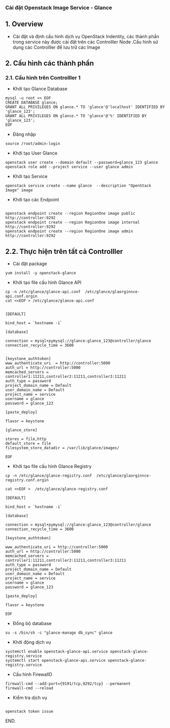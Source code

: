


### Cài đặt Openstack Image Service - Glance

## 1. Overview

- Cài đặt và định cấu hình dịch vụ  OpenStack Indentity, các thành phần trong service này được cài đặt trên các Controlller Node  .Cấu hình sử dụng các Controlller để lưu trữ các Image




## 2. Cấu hình các thành phần


### 2.1. Cấu hình trên Controlller 1


- Khởi tạo Glance Database
```
mysql -u root << EOF
CREATE DATABASE glance; 
GRANT ALL PRIVILEGES ON glance.* TO 'glance'@'localhost' IDENTIFIED BY 'glance_123';
GRANT ALL PRIVILEGES ON glance.* TO 'glance'@'%' IDENTIFIED BY 'glance_123';
EOF
```

- Đăng nhập

```
source /root/admin-login
```

- Khởi tạo User Glance
```
openstack user create --domain default --password=glance_123 glance
openstack role add --project service --user glance admin
```

- Khởi tạo Service
```
openstack service create --name glance  --description "OpenStack Image" image
```

- Khởi tạo các Endpoint
```

openstack endpoint create --region RegionOne image public http://controller:9292
openstack endpoint create --region RegionOne image internal http://controller:9292
openstack endpoint create --region RegionOne image admin http://controller:9292
```


## 2.2. Thực hiện trên tất cả Controlller

- Cài đặt package 
```
yum install -y openstack-glance

```


- Khởi tạo file cấu hình Glance API
```
cp -n /etc/glance/glance-api.conf  /etc/glance/glaorginnce-api.conf.orgin
cat <<EOF > /etc/glance/glance-api.conf 


[DEFAULT]

bind_host = `hostname -i`

[database]

connection = mysql+pymysql://glance:glance_123@controller/glance
connection_recycle_time = 3600


[keystone_authtoken]
www_authenticate_uri  = http://controller:5000
auth_url = http://controller:5000
memcached_servers = controller1:11211,controller2:11211,controller3:11211
auth_type = password
project_domain_name = Default
user_domain_name = Default
project_name = service
username = glance
password = glance_123

[paste_deploy]

flavor = keystone

[glance_store]

stores = file,http
default_store = file
filesystem_store_datadir = /var/lib/glance/images/

EOF

```


- Khởi tạo file cấu hình Glance Registry 
```
cp -n /etc/glance/glance-registry.conf  /etc/glance/glaorginnce-registry.conf.orgin

cat <<EOF >  /etc/glance/glance-registry.conf

[DEFAULT]

bind_host = `hostname -i`

[database]

connection = mysql+pymysql://glance:glance_123@controller/glance
connection_recycle_time = 3600

[keystone_authtoken]

www_authenticate_uri = http://controller:5000
auth_url = http://controller:5000
memcached_servers = controller1:11211,controller2:11211,controller3:11211
auth_type = password
project_domain_name = Default
user_domain_name = Default
project_name = service
username = glance
password = glance_123

[paste_deploy]

flavor = keystone

EOF
```


- Đồng bộ database
```
su -s /bin/sh -c "glance-manage db_sync" glance
```



- Khởi động dịch vụ 
```
systemctl enable openstack-glance-api.service openstack-glance-registry.service
systemctl start openstack-glance-api.service openstack-glance-registry.service
```

- Cấu hình FirewallD
```
firewall-cmd --add-port={9191/tcp,9292/tcp} --permanent 
firewall-cmd --reload 
```

- Kiểm tra dịch vụ
```

openstack token issue
```

END.